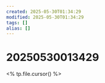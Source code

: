 ```yaml
---
created: 2025-05-30T01:34:29
modified: 2025-05-30T01:34:29
tags: []
alias: []
---
```


# 20250530013429
<% tp.file.cursor() %>
